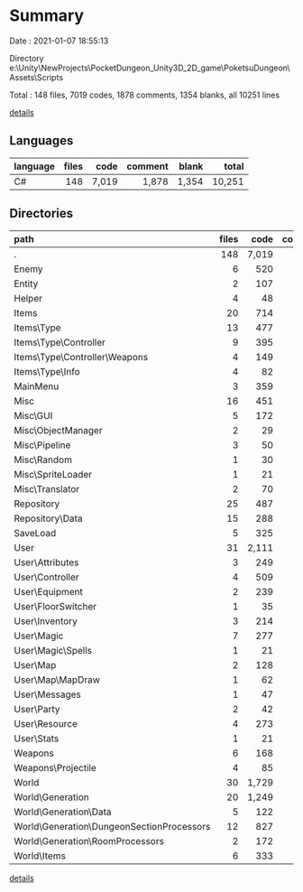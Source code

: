 # Summary

Date : 2021-01-07 18:55:13

Directory e:\Unity\NewProjects\PocketDungeon_Unity3D_2D_game\PoketsuDungeon\Assets\Scripts

Total : 148 files,  7019 codes, 1878 comments, 1354 blanks, all 10251 lines

[details](details.md)

## Languages
| language | files | code | comment | blank | total |
| :--- | ---: | ---: | ---: | ---: | ---: |
| C# | 148 | 7,019 | 1,878 | 1,354 | 10,251 |

## Directories
| path | files | code | comment | blank | total |
| :--- | ---: | ---: | ---: | ---: | ---: |
| . | 148 | 7,019 | 1,878 | 1,354 | 10,251 |
| Enemy | 6 | 520 | 225 | 121 | 866 |
| Entity | 2 | 107 | 43 | 14 | 164 |
| Helper | 4 | 48 | 12 | 9 | 69 |
| Items | 20 | 714 | 249 | 135 | 1,098 |
| Items\Type | 13 | 477 | 177 | 99 | 753 |
| Items\Type\Controller | 9 | 395 | 124 | 82 | 601 |
| Items\Type\Controller\Weapons | 4 | 149 | 43 | 34 | 226 |
| Items\Type\Info | 4 | 82 | 53 | 17 | 152 |
| MainMenu | 3 | 359 | 41 | 69 | 469 |
| Misc | 16 | 451 | 255 | 109 | 815 |
| Misc\GUI | 5 | 172 | 99 | 41 | 312 |
| Misc\ObjectManager | 2 | 29 | 23 | 9 | 61 |
| Misc\Pipeline | 3 | 50 | 33 | 14 | 97 |
| Misc\Random | 1 | 30 | 17 | 7 | 54 |
| Misc\SpriteLoader | 1 | 21 | 4 | 6 | 31 |
| Misc\Translator | 2 | 70 | 35 | 17 | 122 |
| Repository | 25 | 487 | 108 | 93 | 688 |
| Repository\Data | 15 | 288 | 8 | 51 | 347 |
| SaveLoad | 5 | 325 | 10 | 60 | 395 |
| User | 31 | 2,111 | 494 | 411 | 3,016 |
| User\Attributes | 3 | 249 | 54 | 54 | 357 |
| User\Controller | 4 | 509 | 117 | 100 | 726 |
| User\Equipment | 2 | 239 | 37 | 29 | 305 |
| User\FloorSwitcher | 1 | 35 | 18 | 8 | 61 |
| User\Inventory | 3 | 214 | 61 | 40 | 315 |
| User\Magic | 7 | 277 | 56 | 52 | 385 |
| User\Magic\Spells | 1 | 21 | 6 | 3 | 30 |
| User\Map | 2 | 128 | 25 | 28 | 181 |
| User\Map\MapDraw | 1 | 62 | 13 | 11 | 86 |
| User\Messages | 1 | 47 | 31 | 19 | 97 |
| User\Party | 2 | 42 | 21 | 14 | 77 |
| User\Resource | 4 | 273 | 38 | 44 | 355 |
| User\Stats | 1 | 21 | 6 | 4 | 31 |
| Weapons | 6 | 168 | 97 | 41 | 306 |
| Weapons\Projectile | 4 | 85 | 49 | 19 | 153 |
| World | 30 | 1,729 | 344 | 292 | 2,365 |
| World\Generation | 20 | 1,249 | 218 | 186 | 1,653 |
| World\Generation\Data | 5 | 122 | 1 | 22 | 145 |
| World\Generation\DungeonSectionProcessors | 12 | 827 | 163 | 120 | 1,110 |
| World\Generation\RoomProcessors | 2 | 172 | 32 | 23 | 227 |
| World\Items | 6 | 333 | 94 | 79 | 506 |

[details](details.md)